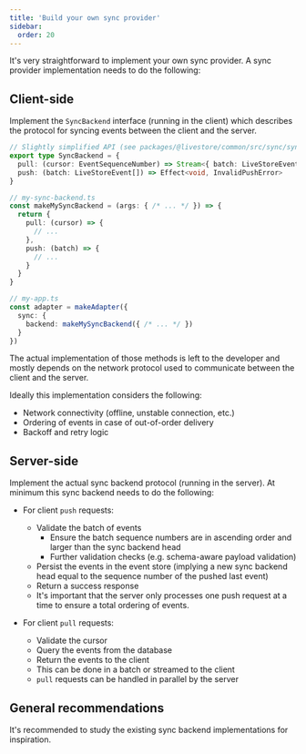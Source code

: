 ```yaml
---
title: 'Build your own sync provider'
sidebar:
  order: 20
---
```


It's very straightforward to implement your own sync provider. A sync provider implementation needs to do the following:

## Client-side

Implement the `SyncBackend` interface (running in the client) which describes the protocol for syncing events between the client and the server.

```ts
// Slightly simplified API (see packages/@livestore/common/src/sync/sync.ts for the full API)
export type SyncBackend = {
  pull: (cursor: EventSequenceNumber) => Stream<{ batch: LiveStoreEvent[] }, InvalidPullError>
  push: (batch: LiveStoreEvent[]) => Effect<void, InvalidPushError>
}

// my-sync-backend.ts
const makeMySyncBackend = (args: { /* ... */ }) => {
  return {
    pull: (cursor) => {
      // ...
    },
    push: (batch) => {
      // ...
    }
  }
}

// my-app.ts
const adapter = makeAdapter({
  sync: {
    backend: makeMySyncBackend({ /* ... */ })
  }
})
```

The actual implementation of those methods is left to the developer and mostly depends on the network protocol used to communicate between the client and the server.

Ideally this implementation considers the following:

- Network connectivity (offline, unstable connection, etc.)
- Ordering of events in case of out-of-order delivery
- Backoff and retry logic

## Server-side

Implement the actual sync backend protocol (running in the server). At minimum this sync backend needs to do the following:

  - For client `push` requests:
    - Validate the batch of events
      - Ensure the batch sequence numbers are in ascending order and larger than the sync backend head
      - Further validation checks (e.g. schema-aware payload validation)
    - Persist the events in the event store (implying a new sync backend head equal to the sequence number of the pushed last event)
    - Return a success response
    - It's important that the server only processes one push request at a time to ensure a total ordering of events.

  - For client `pull` requests:
    - Validate the cursor
    - Query the events from the database
    - Return the events to the client
    - This can be done in a batch or streamed to the client
    - `pull` requests can be handled in parallel by the server

## General recommendations

It's recommended to study the existing sync backend implementations for inspiration.
